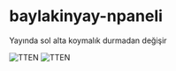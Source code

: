 # baylakinyay-npaneli

Yayında sol alta koymalık durmadan değişir 

<img src="https://cdn.discordapp.com/attachments/805212562215927839/807345640643887144/unknown.png" alt="TTEN" /></a> 
<img src="https://cdn.discordapp.com/attachments/805212562215927839/807345910589423646/unknown.png" alt="TTEN" /></a> 
